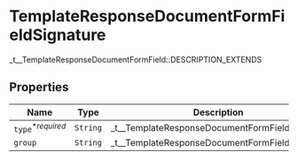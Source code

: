 

# TemplateResponseDocumentFormFieldSignature

_t__TemplateResponseDocumentFormField::DESCRIPTION_EXTENDS

## Properties

| Name | Type | Description | Notes |
|------------ | ------------- | ------------- | -------------|
| `type`<sup>*_required_</sup> | ```String``` |  _t__TemplateResponseDocumentFormField::TYPE  |  |
| `group` | ```String``` |  _t__TemplateResponseDocumentFormField::GROUP  |  |



